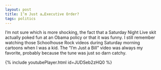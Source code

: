 ```yaml
---
layout: post
title: I’m Just a…Executive Order?
tags: politics
---
```


I’m not sure which is more shocking, the fact that a Saturday Night Live skit actually poked fun at an Obama policy or that it was funny. I still remember watching those Schoolhouse Rock videos during Saturday morning cartoons when I was a kid. The “I’m Just a Bill” video was always my favorite, probably because the tune was just so darn catchy.

{% include youtubePlayer.html id=JUDSeb2zHQ0 %}